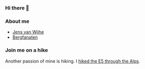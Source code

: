 ### Hi there 👋



### About me
- [Jens van Wijhe](https://www.jvw.dev)
- [Bergfanaten](https://www.bergfanaten.nl)



### Join me on a hike
Another passion of mine is hiking. I [hiked the E5 through the Alps](https://www.youtube.com/watch?v=lSM0VAqSOeg). 

